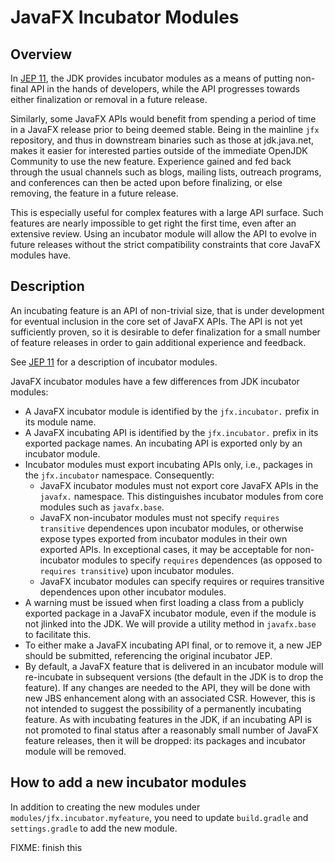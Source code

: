 # JavaFX Incubator Modules

## Overview

In [JEP 11](https://openjdk.org/jeps/11), the JDK provides incubator modules as a means of putting non-final API in the hands of developers, while the API progresses towards either finalization or removal in a future release.

Similarly, some JavaFX APIs would benefit from spending a period of time in a JavaFX release prior to being deemed stable. Being in the mainline `jfx` repository, and thus in downstream binaries such as those at jdk.java.net, makes it easier for interested parties outside of the immediate OpenJDK Community to use the new feature. Experience gained and fed back through the usual channels such as blogs, mailing lists, outreach programs, and conferences can then be acted upon before finalizing, or else removing, the feature in a future release.

This is especially useful for complex features with a large API surface. Such features are nearly impossible to get right the first time, even after an extensive review. Using an incubator module will allow the API to evolve in future releases without the strict compatibility constraints that core JavaFX modules have.

## Description

An incubating feature is an API of non-trivial size, that is under development for eventual inclusion in the core set of JavaFX APIs. The API is not yet sufficiently proven, so it is desirable to defer finalization for a small number of feature releases in order to gain additional experience and feedback.

See  [JEP 11](https://openjdk.org/jeps/11) for a description of incubator modules.

JavaFX incubator modules have a few differences from JDK incubator modules:

- A JavaFX incubator module is identified by the `jfx.incubator.` prefix in its module name.
- A JavaFX incubating API is identified by the `jfx.incubator.` prefix in its exported package names. An incubating API is exported only by an incubator module.
- Incubator modules must export incubating APIs only, i.e., packages in the `jfx.incubator` namespace. Consequently:
    - JavaFX incubator modules must not export core JavaFX APIs in the `javafx.` namespace. This distinguishes incubator modules from core modules such as `javafx.base`.
    - JavaFX non-incubator modules must not specify `requires transitive` dependences upon incubator modules, or otherwise expose types exported from incubator modules in their own exported APIs. In exceptional cases, it may be acceptable for non-incubator modules to specify `requires` dependences (as opposed to `requires transitive`) upon incubator modules.
    - JavaFX incubator modules can specify requires or requires transitive dependences upon other incubator modules.
- A warning must be issued when first loading a class from a publicly exported package in a JavaFX incubator module, even if the module is not jlinked into the JDK. We will provide a utility method in `javafx.base` to facilitate this.
- To either make a JavaFX incubating API final, or to remove it, a new JEP should be submitted, referencing the original incubator JEP.
- By default, a JavaFX feature that is delivered in an incubator module will re-incubate in subsequent versions (the default in the JDK is to drop the feature). If any changes are needed to the API, they will be done with new JBS enhancement along with an associated CSR. However, this is not intended to suggest the possibility of a permanently incubating feature. As with incubating features in the JDK, if an incubating API is not promoted to final status after a reasonably small number of JavaFX feature releases, then it will be dropped: its packages and incubator module will be removed.

## How to add a new incubator modules

In addition to creating the new modules under `modules/jfx.incubator.myfeature`, you need to update `build.gradle` and `settings.gradle` to add the new module.

FIXME: finish this
